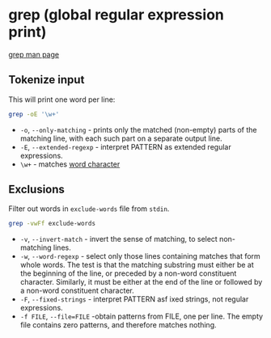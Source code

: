 # grep (global regular expression print)

[grep man page](https://linuxcommand.org/lc3_man_pages/grep1.html)

## Tokenize input

This will print one word per line:

```sh
grep -oE '\w+'
```

* `-o`, `--only-matching` - prints only the matched (non-empty) parts of the matching line,
with each such part on a separate output line.
* `-E`, `--extended-regexp`  - interpret PATTERN as extended regular expressions.
* `\w+` - matches [word character](https://www.gnu.org/software/findutils/manual/html_node/find_html/grep-regular-expression-syntax.html)

## Exclusions

Filter out words in `exclude-words` file from `stdin`.

```sh
grep -vwFf exclude-words
```

* `-v`, `--invert-match` - invert the sense of matching, to select non-matching lines.
* `-w`, `--word-regexp` - select only those lines containing matches that form  whole words.
The test is that the matching substring must either be at the beginning of the line, or
preceded by a non-word constituent character.  Similarly, it must be either at the
end of the line  or followed by a non-word constituent character.
* `-F`, `--fixed-strings` - interpret PATTERN asf ixed strings, not regular expressions.
* `-f FILE`, `--file=FILE` -obtain patterns from FILE, one per line. The empty file
contains zero patterns, and therefore matches nothing.

